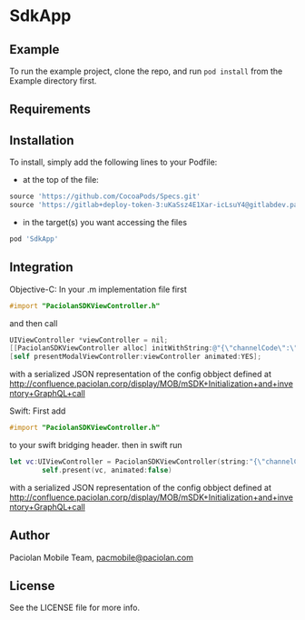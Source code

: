 # SdkApp

## Example

To run the example project, clone the repo, and run `pod install` from the Example directory first.

## Requirements

## Installation

To install, simply add the following lines to your Podfile:

- at the top of the file:

```ruby
source 'https://github.com/CocoaPods/Specs.git'
source 'https://gitlab+deploy-token-3:uKaSsz4E1Xar-icLsuY4@gitlabdev.paciolan.info/development/application/integration/mobile/msdk-specs.git'
```

- in the target(s) you want accessing the files

```ruby
pod 'SdkApp'
```

## Integration

Objective-C:
In your .m implementation file first
```objective-c
#import "PaciolanSDKViewController.h"
```
and then call 
```objective-c
UIViewController *viewController = nil;
[[PaciolanSDKViewController alloc] initWithString:@"{\"channelCode\":\"pac-sdk\",\"sdkKey\":\"test1\",\"applicationId\":\"com.paciolan.sdk\",\"uiOptions\":{\"accentColor\":\"#980A0E\",\"contactURL\":\"https://google.com\",\"privacyURL\":\"https://myaccount.google.com/privacycheckup\",\"tosURL\":\"https://termsfeed.com/blog/examples-user-agreements/\"},\"organizationId\":431,\"distributorCode\":\"IOWA\",\"route\":{\"name\":\"bestAvailableTicketPurchase\",\"params\":{\"policyCode\":\"PACSDK\",\"seasonCode\":\"FBE\",\"itemCode\":\"F07\"},\"uiOptions\":{\"itemImage\":\"https://images.unsplash.com/photo-1533923156502-be31530547c4?ixlib=rb-1.2.1&ixid=eyJhcHBfaWQiOjEyMDd9&w=1000&q=80\",\"accessibleSeatingUrl\":\"https://google.com\",\"ticketTierImage\":\"http://www.iowaeventscenter.com/assets/img/Monster-Jam-2019_Seating-Chart-0b0e12b167.jpg\",\"ticketTierImages\":[{\"priceLevelId\":10,\"url\":\"http://www.iowaeventscenter.com/assets/img/HarlemGlobertrotters-Seating-Chart-new-01-9bf76e8a9d.jpg\"},{\"priceLevelId\":2,\"url\":\"http://www.iowaeventscenter.com/assets/img/Weezer_seating-chart-394eccd03e.jpg\"},{\"priceLevelId\":3,\"url\":\"http://www.iowaeventscenter.com/assets/img/HG-WFA19-9bf76e8a9d.jpg\"}]}},\"debug\":false,\"demo\":false}"];
[self presentModalViewController:viewController animated:YES];
```
 with a serialized JSON representation of the config obbject defined at http://confluence.paciolan.corp/display/MOB/mSDK+Initialization+and+inventory+GraphQL+call

Swift: 
First add 
```objective-c
#import "PaciolanSDKViewController.h"
``` 
to your swift bridging header.
then in swift run 
```swift
let vc:UIViewController = PaciolanSDKViewController(string:"{\"channelCode\":\"pac-sdk\",\"sdkKey\":\"test1\",\"applicationId\":\"com.paciolan.sdk\",\"uiOptions\":{\"accentColor\":\"#003366\",\"contactURL\":\"https://google.com\",\"privacyURL\":\"https://myaccount.google.com/privacycheckup\",\"tosURL\":\"https://termsfeed.com/blog/examples-user-agreements/\"},\"organizationId\":431,\"distributorCode\":\"IOWA\",\"route\":{\"name\":\"bestAvailableTicketPurchase\",\"params\":{\"policyCode\":\"PACSDK\",\"seasonCode\":\"FBE\",\"itemCode\":\"F07\"},\"uiOptions\":{\"itemImage\":\"https://images.unsplash.com/photo-1533923156502-be31530547c4?ixlib=rb-1.2.1&ixid=eyJhcHBfaWQiOjEyMDd9&w=1000&q=80\",\"accessibleSeatingUrl\":\"https://google.com\",\"ticketTierImage\":\"http://www.iowaeventscenter.com/assets/img/Monster-Jam-2019_Seating-Chart-0b0e12b167.jpg\",\"ticketTierImages\":[{\"priceLevelId\":10,\"url\":\"http://www.iowaeventscenter.com/assets/img/HarlemGlobertrotters-Seating-Chart-new-01-9bf76e8a9d.jpg\"},{\"priceLevelId\":2,\"url\":\"http://www.iowaeventscenter.com/assets/img/Weezer_seating-chart-394eccd03e.jpg\"},{\"priceLevelId\":3,\"url\":\"http://www.iowaeventscenter.com/assets/img/HG-WFA19-9bf76e8a9d.jpg\"}]}},\"debug\":false,\"demo\":false}")
        self.present(vc, animated:false)

```
with a serialized JSON representation of the config obbject defined at http://confluence.paciolan.corp/display/MOB/mSDK+Initialization+and+inventory+GraphQL+call


## Author

Paciolan Mobile Team, pacmobile@paciolan.com

## License

See the LICENSE file for more info.
